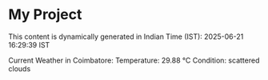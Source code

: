 # My Project

This content is dynamically generated in Indian Time (IST): 2025-06-21 16:29:39 IST


Current Weather in Coimbatore:
Temperature: 29.88 °C
Condition: scattered clouds
